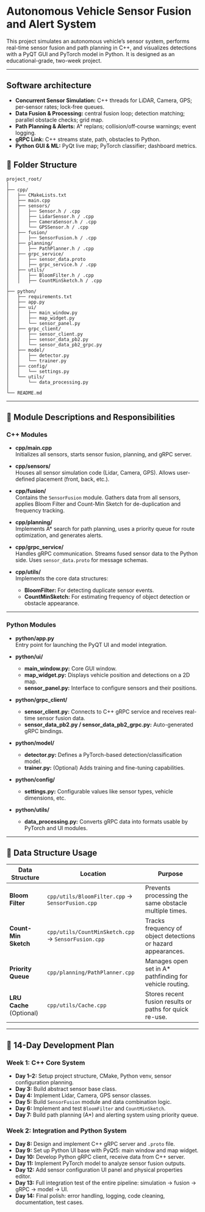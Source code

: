 # Autonomous Vehicle Sensor Fusion and Alert System

This project simulates an autonomous vehicle’s sensor system, performs real-time sensor fusion and path planning 
in C++, and visualizes detections with a PyQT GUI and PyTorch model in Python. It is designed as an educational-grade, 
two-week project.

---

## Software architecture
- **Concurrent Sensor Simulation:** C++ threads for LiDAR, Camera, GPS; per‑sensor rates; lock‑free queues.
- **Data Fusion & Processing:** central fusion loop; detection matching; parallel obstacle checks; grid map.
- **Path Planning & Alerts:** A* replans; collision/off‑course warnings; event logging.
- **gRPC Link:** C++ streams state, path, obstacles to Python.
- **Python GUI & ML:** PyQt live map; PyTorch classifier; dashboard metrics.

## 📁 Folder Structure

```
project_root/
│
├── cpp/
│   ├── CMakeLists.txt
│   ├── main.cpp
│   ├── sensors/
│   │   ├── Sensor.h / .cpp
│   │   ├── LidarSensor.h / .cpp
│   │   ├── CameraSensor.h / .cpp
│   │   └── GPSSensor.h / .cpp
│   ├── fusion/
│   │   ├── SensorFusion.h / .cpp
│   ├── planning/
│   │   ├── PathPlanner.h / .cpp
│   ├── grpc_service/
│   │   ├── sensor_data.proto
│   │   ├── grpc_service.h / .cpp
│   ├── utils/
│   │   ├── BloomFilter.h / .cpp
│   │   ├── CountMinSketch.h / .cpp
│
├── python/
│   ├── requirements.txt
│   ├── app.py
│   ├── ui/
│   │   ├── main_window.py
│   │   ├── map_widget.py
│   │   └── sensor_panel.py
│   ├── grpc_client/
│   │   ├── sensor_client.py
│   │   ├── sensor_data_pb2.py
│   │   └── sensor_data_pb2_grpc.py
│   ├── model/
│   │   ├── detector.py
│   │   └── trainer.py
│   ├── config/
│   │   └── settings.py
│   └── utils/
│       └── data_processing.py
│
└── README.md
```

---

## 🧠 Module Descriptions and Responsibilities

### C++ Modules

- **cpp/main.cpp**  
  Initializes all sensors, starts sensor fusion, planning, and gRPC server.

- **cpp/sensors/**  
  Houses all sensor simulation code (Lidar, Camera, GPS). Allows user-defined placement (front, back, etc.).

- **cpp/fusion/**  
  Contains the `SensorFusion` module. Gathers data from all sensors, applies Bloom Filter and Count-Min Sketch for de-duplication and frequency tracking.

- **cpp/planning/**  
  Implements A* search for path planning, uses a priority queue for route optimization, and generates alerts.

- **cpp/grpc_service/**  
  Handles gRPC communication. Streams fused sensor data to the Python side. Uses `sensor_data.proto` for message schemas.

- **cpp/utils/**  
  Implements the core data structures:  
  - **BloomFilter:** For detecting duplicate sensor events.  
  - **CountMinSketch:** For estimating frequency of object detection or obstacle appearance.

---

### Python Modules

- **python/app.py**  
  Entry point for launching the PyQT UI and model integration.

- **python/ui/**  
  - **main_window.py:** Core GUI window.  
  - **map_widget.py:** Displays vehicle position and detections on a 2D map.  
  - **sensor_panel.py:** Interface to configure sensors and their positions.

- **python/grpc_client/**  
  - **sensor_client.py:** Connects to C++ gRPC service and receives real-time sensor fusion data.  
  - **sensor_data_pb2.py / sensor_data_pb2_grpc.py:** Auto-generated gRPC bindings.

- **python/model/**  
  - **detector.py:** Defines a PyTorch-based detection/classification model.  
  - **trainer.py:** (Optional) Adds training and fine-tuning capabilities.

- **python/config/**  
  - **settings.py:** Configurable values like sensor types, vehicle dimensions, etc.

- **python/utils/**  
  - **data_processing.py:** Converts gRPC data into formats usable by PyTorch and UI modules.

---

## 🧮 Data Structure Usage
| **Data Structure**   | **Location**                   | **Purpose**                                      |
|-----------------------|--------------------------------|-------------------------------------------------|
| **Bloom Filter**      | `cpp/utils/BloomFilter.cpp` → `SensorFusion.cpp` | Prevents processing the same obstacle multiple times. |
| **Count-Min Sketch**  | `cpp/utils/CountMinSketch.cpp` → `SensorFusion.cpp` | Tracks frequency of object detections or hazard appearances. |
| **Priority Queue**    | `cpp/planning/PathPlanner.cpp` | Manages open set in A* pathfinding for vehicle routing. |
| **LRU Cache** (Optional) | `cpp/utils/Cache.cpp`       | Stores recent fusion results or paths for quick re-use. |

---

## 📆 14-Day Development Plan

### Week 1: C++ Core System
- **Day 1–2:** Setup project structure, CMake, Python venv, sensor configuration planning.
- **Day 3:** Build abstract sensor base class.
- **Day 4:** Implement Lidar, Camera, GPS sensor classes.
- **Day 5:** Build `SensorFusion` module and data combination logic.
- **Day 6:** Implement and test `BloomFilter` and `CountMinSketch`.
- **Day 7:** Build path planning (A*) and alerting system using priority queue.

### Week 2: Integration and Python System
- **Day 8:** Design and implement C++ gRPC server and `.proto` file.
- **Day 9:** Set up Python UI base with PyQt5: main window and map widget.
- **Day 10:** Develop Python gRPC client, receive data from C++ server.
- **Day 11:** Implement PyTorch model to analyze sensor fusion outputs.
- **Day 12:** Add sensor configuration UI panel and physical properties editor.
- **Day 13:** Full integration test of the entire pipeline: simulation → fusion → gRPC → model → UI.
- **Day 14:** Final polish: error handling, logging, code cleaning, documentation, test cases.


